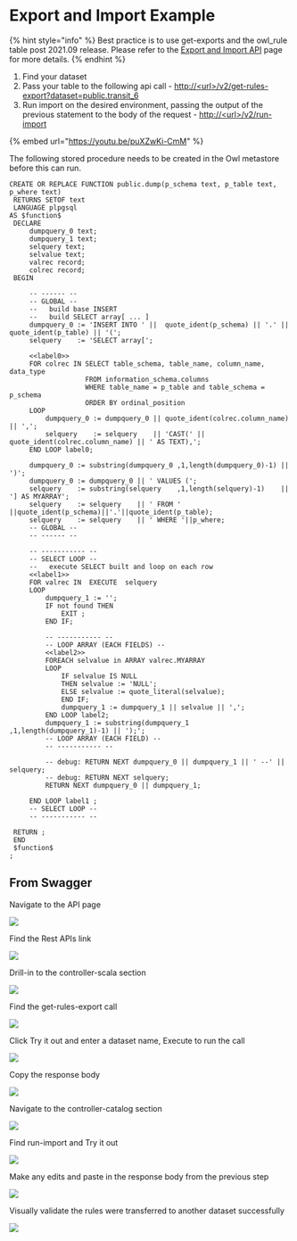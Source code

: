 # Export and Import Example

{% hint style="info" %}
Best practice is to use get-exports and the owl_rule table post 2021.09 release. Please refer to the [Export and Import API](export-and-import-api.md) page for more details.
{% endhint %}

1. Find your dataset 
2. Pass your table to the following api call - [http://\<url>/v2/get-rules-export?dataset=public.transit\_6](http://localhost:9000/v2/get-export?dataset=public.transit\_6)
3. Run import on the desired environment, passing the output of the previous statement to the body of the request - [http://\<url>/v2/run-import](http://35.202.14.58/v2/run-import)

{% embed url="https://youtu.be/puXZwKi-CmM" %}

The following stored procedure needs to be created in the Owl metastore before this can run. 

```
CREATE OR REPLACE FUNCTION public.dump(p_schema text, p_table text, p_where text)
 RETURNS SETOF text
 LANGUAGE plpgsql
AS $function$
 DECLARE
     dumpquery_0 text;
     dumpquery_1 text;
     selquery text;
     selvalue text;
     valrec record;
     colrec record;
 BEGIN

     -- ------ --
     -- GLOBAL --
     --   build base INSERT
     --   build SELECT array[ ... ]
     dumpquery_0 := 'INSERT INTO ' ||  quote_ident(p_schema) || '.' || quote_ident(p_table) || '(';
     selquery    := 'SELECT array[';

     <<label0>>
     FOR colrec IN SELECT table_schema, table_name, column_name, data_type
                   FROM information_schema.columns
                   WHERE table_name = p_table and table_schema = p_schema
                   ORDER BY ordinal_position
     LOOP
         dumpquery_0 := dumpquery_0 || quote_ident(colrec.column_name) || ',';
         selquery    := selquery    || 'CAST(' || quote_ident(colrec.column_name) || ' AS TEXT),';
     END LOOP label0;

     dumpquery_0 := substring(dumpquery_0 ,1,length(dumpquery_0)-1) || ')';
     dumpquery_0 := dumpquery_0 || ' VALUES (';
     selquery    := substring(selquery    ,1,length(selquery)-1)    || '] AS MYARRAY';
     selquery    := selquery    || ' FROM ' ||quote_ident(p_schema)||'.'||quote_ident(p_table);
     selquery    := selquery    || ' WHERE '||p_where;
     -- GLOBAL --
     -- ------ --

     -- ----------- --
     -- SELECT LOOP --
     --   execute SELECT built and loop on each row
     <<label1>>
     FOR valrec IN  EXECUTE  selquery
     LOOP
         dumpquery_1 := '';
         IF not found THEN
             EXIT ;
         END IF;

         -- ----------- --
         -- LOOP ARRAY (EACH FIELDS) --
         <<label2>>
         FOREACH selvalue in ARRAY valrec.MYARRAY
         LOOP
             IF selvalue IS NULL
             THEN selvalue := 'NULL';
             ELSE selvalue := quote_literal(selvalue);
             END IF;
             dumpquery_1 := dumpquery_1 || selvalue || ',';
         END LOOP label2;
         dumpquery_1 := substring(dumpquery_1 ,1,length(dumpquery_1)-1) || ');';
         -- LOOP ARRAY (EACH FIELD) --
         -- ----------- --

         -- debug: RETURN NEXT dumpquery_0 || dumpquery_1 || ' --' || selquery;
         -- debug: RETURN NEXT selquery;
         RETURN NEXT dumpquery_0 || dumpquery_1;

     END LOOP label1 ;
     -- SELECT LOOP --
     -- ----------- --

 RETURN ;
 END
 $function$
;

```

## From Swagger

Navigate to the API page

 

![](<../.gitbook/assets/image (65).png>)

Find the Rest APIs link

![](<../.gitbook/assets/image (59) (1).png>)

Drill-in to the controller-scala section

![](<../.gitbook/assets/image (63).png>)

Find the get-rules-export call

![](<../.gitbook/assets/image (56).png>)

Click Try it out and enter a dataset name, Execute to run the call

![](<../.gitbook/assets/image (57).png>)

Copy the response body 

![](<../.gitbook/assets/image (66).png>)

Navigate to the controller-catalog section

![](<../.gitbook/assets/image (64).png>)

Find run-import and Try it out 

![](<../.gitbook/assets/image (62).png>)

Make any edits and paste in the response body from the previous step 

![](<../.gitbook/assets/image (58).png>)

Visually validate the rules were transferred to another dataset successfully

![](<../.gitbook/assets/image (60).png>)
